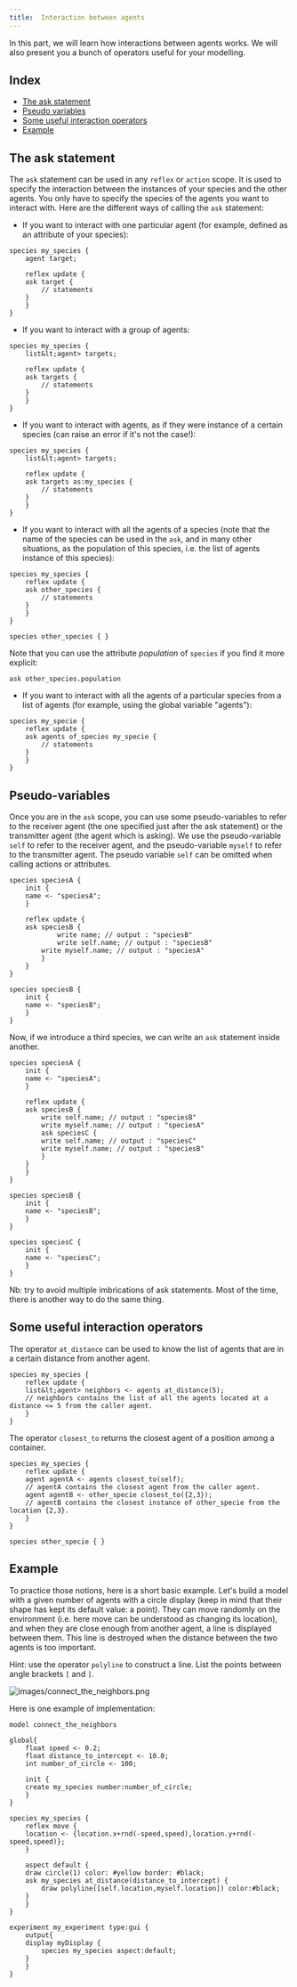 ```yaml
---
title:  Interaction between agents
---
```


[//]: # (startConcept|interaction_between_agents)

In this part, we will learn how interactions between agents works. We will also present you a bunch of operators useful for your modelling. 

## Index

* [The ask statement](#the-ask-statement)
* [Pseudo variables](#pseudo-variables)
* [Some useful interaction operators](#some-useful-interaction-operators)
* [Example](#example)

## The ask statement

[//]: # (keyword|statement_ask)
The `ask` statement can be used in any `reflex` or `action` scope. It is used to specify the interaction between the instances of your species and the other agents. You only have to specify the species of the agents you want to interact with. Here are the different ways of calling the `ask` statement:

* If you want to interact with one particular agent (for example, defined as an attribute of your species):

```
species my_species {
    agent target;
    
    reflex update {
	ask target {
	    // statements
	}
    }
}
```

* If you want to interact with a group of agents:

```
species my_species {
    list&lt;agent> targets;

    reflex update {
	ask targets {
	    // statements
	}
    }
}
```

* If you want to interact with agents, as if they were instance of a certain species (can raise an error if it's not the case!):

```
species my_species {
    list&lt;agent> targets;

    reflex update {
	ask targets as:my_species {
	    // statements
	}
    }
}
```

* If you want to interact with all the agents of a species (note that the name of the species can be used in the `ask`, and in many other situations, as the population of this species, i.e. the list of agents instance of this species):

```
species my_species {
    reflex update {
	ask other_species {
	    // statements
	}
    }
}

species other_species { }
```

Note that you can use the attribute _population_ of `species` if you find it more explicit:

```
ask other_species.population
```

* If you want to interact with all the agents of a particular species from a list of agents (for example, using the global variable "agents"):

```
species my_specie {
    reflex update {
	ask agents of_species my_specie {
	    // statements
	}
    }
}
```

## Pseudo-variables

[//]: # (keyword|concept_pseudo_variable)
Once you are in the `ask` scope, you can use some pseudo-variables to refer to the receiver agent (the one specified just after the ask statement) or the transmitter agent (the agent which is asking). 
We use the pseudo-variable `self` to refer to the receiver agent, and the pseudo-variable `myself` to refer to the transmitter agent. The pseudo variable `self` can be omitted when calling actions or attributes.

```
species speciesA {
    init {
	name <- "speciesA";
    }
	
    reflex update {
	ask speciesB {
            write name; // output : "speciesB"			
            write self.name; // output : "speciesB"
	    write myself.name; // output : "speciesA"
        }
    }
}

species speciesB {
    init {
	name <- "speciesB";
    }
}
```

Now, if we introduce a third species, we can write an `ask` statement inside another. 

```
species speciesA {
    init {
	name <- "speciesA";
    }

    reflex update {
	ask speciesB {
	    write self.name; // output : "speciesB"
	    write myself.name; // output : "speciesA"
	    ask speciesC {
		write self.name; // output : "speciesC"
		write myself.name; // output : "speciesB"
	    }
	}
    }
}

species speciesB {
    init {
	name <- "speciesB";
    }
}

species speciesC {
    init {
	name <- "speciesC";
    }
}
```

Nb: try to avoid multiple imbrications of ask statements. Most of the time, there is another way to do the same thing.

## Some useful interaction operators

[//]: # (keyword|operator_at_distance)
The operator `at_distance` can be used to know the list of agents that are in a certain distance from another agent.

```
species my_species {
    reflex update {
	list&lt;agent> neighbors <- agents at_distance(5);
	// neighbors contains the list of all the agents located at a distance <= 5 from the caller agent.
    }
}
```

[//]: # (keyword|operator_closest_to)
The operator `closest_to` returns the closest agent of a position among a container.

```
species my_species {
    reflex update {
	agent agentA <- agents closest_to(self);
	// agentA contains the closest agent from the caller agent.
	agent agentB <- other_specie closest_to({2,3});
	// agentB contains the closest instance of other_specie from the location {2,3}.
    }
}

species other_specie { }
```

## Example

[//]: # (keyword|operator_polyline)
To practice those notions, here is a short basic example. Let's build a model with a given number of agents with a circle display (keep in mind that their shape has kept its default value: a point). They can move randomly on the environment (i.e. here move can be understood as changing its location), and when they are close enough from another agent, a line is displayed between them. This line is destroyed when the distance between the two agents is too important.

Hint: use the operator `polyline` to construct a line. List the points between angle brackets `[` and `]`.

![images/connect_the_neighbors.png](/resources/images/manipulateBasicSpecies/connect_the_neighbors.png) 

Here is one example of implementation:

```
model connect_the_neighbors

global{
    float speed <- 0.2;
    float distance_to_intercept <- 10.0;
    int number_of_circle <- 100;
	
    init {
	create my_species number:number_of_circle;
    }
}

species my_species {
    reflex move {
	location <- {location.x+rnd(-speed,speed),location.y+rnd(-speed,speed)};
    }
	
    aspect default {
	draw circle(1) color: #yellow border: #black;
	ask my_species at_distance(distance_to_intercept) {
	    draw polyline([self.location,myself.location]) color:#black;
	}
    }
}

experiment my_experiment type:gui {
    output{
	display myDisplay {
	    species my_species aspect:default;
	}
    }
}
```

[//]: # (endConcept|interaction_between_agents)
